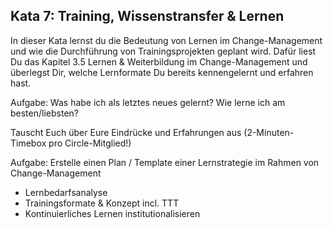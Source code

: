 ## Kata 7: Training, Wissenstransfer & Lernen ##

In dieser Kata lernst du die Bedeutung von Lernen im Change-Management und wie die Durchführung von Trainingsprojekten geplant wird. Dafür liest Du das Kapitel 3.5 Lernen & Weiterbildung im Change-Management und überlegst Dir, welche Lernformate Du bereits kennengelernt und erfahren hast.

Aufgabe: Was habe ich als letztes neues gelernt? Wie lerne ich am besten/liebsten? 

Tauscht Euch über Eure Eindrücke und Erfahrungen aus (2-Minuten-Timebox pro Circle-Mitglied!)

Aufgabe: Erstelle einen Plan / Template einer Lernstrategie im Rahmen von Change-Management  

- Lernbedarfsanalyse
- Trainingsformate & Konzept incl. TTT
- Kontinuierliches Lernen institutionalisieren
